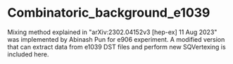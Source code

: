 # Combinatoric_background_e1039
Mixing method explained in "arXiv:2302.04152v3 [hep-ex] 11 Aug 2023" was implemented by Abinash Pun for e906 experiment. A modified version that can extract data from e1039 DST files and perform new SQVertexing is included here.
